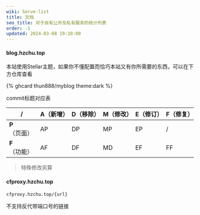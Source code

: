 ```yaml
---
wiki: Serve-list
title: 文档
seo_title: 对于自有公开及私有服务的统计列表
order: -1
updated: 2024-03-08 19:10:00
---
```


#### blog.hzchu.top

本站使用Stellar主题，如果你不懂配置而恰巧本站又有你所需要的东西，可以在下方仓库查看

{% ghcard thun888/myblog theme:dark %}

commit标题对应表

| /             | A（新增） | D（移除） | M（修改） | E（修订） | F（修复） |
| ------------- | --------- | --------- | --------- | --------- | --------- |
| **P**（页面） | AP        | DP        | MP        | EP        | /         |
| **F**（功能） | AF        | DF        | MD        | EF        | FF        |

> 特殊修改另算



#### cfproxy.hzchu.top

```
cfproxy.hzchu.top/{url}
```

不支持反代带端口号的链接
